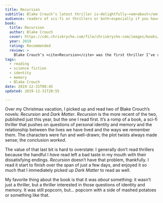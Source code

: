 ```yaml
---
title: Recursion
subtitle: Blake Crouch’s latest thriller is—delightfully—<em>about</em> something.
audience: readers of sci-fi or thrillers or both—especially if you have an interest in identity, memory, and the ways they intersect.
book:
  title: Recursion
  author: Blake Crouch
  cover: https://cdn.chriskrycho.com/file/chriskrycho-com/images/books/recursion.jpg
  year: 2019
  rating: Recommended
  review: >
    Blake Crouch’s <cite>Recursion</cite> was the first thriller I’ve read in a long time—and it didn’t let me down. Its interest in identity and memory made it more than just a thriller, and I’m glad I read it.
tags:
  - reading
  - science fiction
  - identity
  - memory
  - Blake Crouch
date: 2019-12-31T08:45
updated: 2019-12-31T20:55

---
```


Over my Christmas vacation, I picked up and read two of Blake Crouch’s novels: <cite>Recursion</cite> and <cite>Dark Matter</cite>. <cite>Recursion</cite> is the more recent of the two, published just this year, but the one I read first. It’s a romp of a book, a sci-fi thriller that pushes on questions of personal identity and memory and the relationship between the lives we have lived and the ways we remember them. The characters were fun and well-drawn; the plot twists always made sense; the conclusion *worked*.

The value of that last bit is hard to overstate: I generally don’t read thrillers because the handful I *have* read left a bad taste in my mouth with their dissatisfying endings. <cite>Recursion</cite> doesn’t have that problem, thankfully. I read it start to finish over the span of just a few days, and enjoyed it so much that I immediately picked up <cite>Dark Matter</cite> to read as well.

My favorite thing about the book is that it was *about* something: it wasn’t just a thriller, but a thriller interested in those questions of identity and memory. It was still popcorn, but… popcorn with a side of mashed potatoes or something like that.